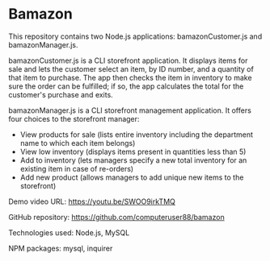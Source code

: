 # Bamazon

This repository contains two Node.js applications: bamazonCustomer.js and bamazonManager.js.

bamazonCustomer.js is a CLI storefront application. It displays items for sale and lets the customer select an item, by ID number, and a quantity of that item to purchase. The app then checks the item in inventory to make sure the order can be fulfilled; if so, the app calculates the total for the customer's purchase and exits.

bamazonManager.js is a CLI storefront management application. It offers four choices to the storefront manager:
* View products for sale (lists entire inventory including the department name to which each item belongs)
* View low inventory (displays items present in quantities less than 5)
* Add to inventory (lets managers specify a new total inventory for an existing item in case of re-orders)
* Add new product (allows managers to add unique new items to the storefront)

Demo video URL:  https://youtu.be/SWOO9irkTMQ

GitHub repository: https://github.com/computeruser88/bamazon

Technologies used: Node.js, MySQL

NPM packages: mysql, inquirer